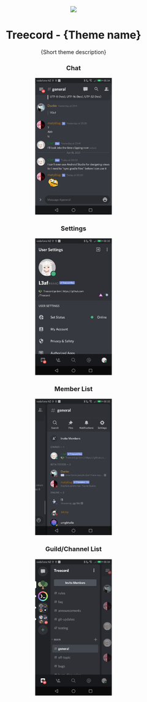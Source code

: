 <p align="center">
    <!-- Optionally recolor Treecord icon, must be hosted on Treecord GitHub repository or Imgur -->
    <img src="https://i.imgur.com/pysYvXG_d.webp?maxwidth=760&fidelity=grand" width="100" />
</p>
<h1 align="center">Treecord - {Theme name}</h1>
<p align="center">{Short theme description}</p>


<!-- Don't touch these -->

<h3 align="center">Chat</h3>
<p align="center">
    <img src="./images/chat.png" width="200" />
</p>
<h3 align="center">Settings</h3>
<p align="center">
    <img src="./images/settings.png" width="200" />
</p>
<h3 align="center">Member List</h3>
<p align="center">
    <img src="./images/member_list.png" width="200" />
</p>
<h3 align="center">Guild/Channel List</h3>
<p align="center">
    <img src="./images/channel_list.png" width="200" />
</p>

